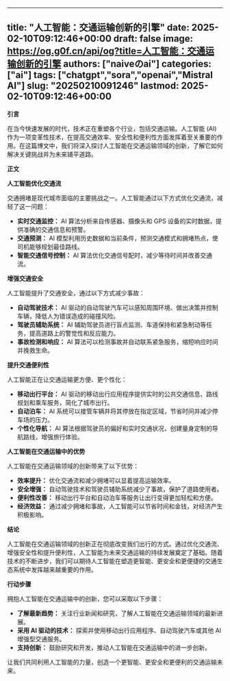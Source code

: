 
---
title: "人工智能：交通运输创新的引擎"
date: 2025-02-10T09:12:46+00:00
draft: false
image: https://og.g0f.cn/api/og?title=人工智能：交通运输创新的引擎
authors: ["naiveのai"]
categories: ["ai"]
tags: ["chatgpt","sora","openai","Mistral AI"]
slug: "20250210091246"
lastmod: 2025-02-10T09:12:46+00:00
---
**引言**

在当今快速发展的时代，技术正在重塑各个行业，包括交通运输。人工智能 (AI) 作为一项变革性技术，在提高交通效率、安全性和便利性方面发挥着至关重要的作用。在这篇博文中，我们将深入探讨人工智能在交通运输领域的创新，了解它如何解决关键挑战并为未来铺平道路。

**正文**

**人工智能优化交通流**

交通拥堵是现代城市面临的主要挑战之一。人工智能通过以下方式优化交通流，减轻了这一问题：

- **实时交通监控：** AI 算法分析来自传感器、摄像头和 GPS 设备的实时数据，提供准确的交通信息和预警。
- **交通预测：** AI 模型利用历史数据和当前条件，预测交通模式和拥堵热点，使司机能够规划最佳路线。
- **智能交通信号控制：** AI 算法优化交通信号配时，减少等待时间并改善交通流。

**增强交通安全**

人工智能提升了交通安全，通过以下方式减少事故：

- **自动驾驶技术：** AI 驱动的自动驾驶汽车可以感知周围环境、做出决策并控制车辆，降低人为错误造成的碰撞风险。
- **驾驶员辅助系统：** AI 辅助驾驶员进行盲点监测、车道保持和紧急制动等任务，提高道路上的警觉性和反应能力。
- **事故检测和响应：** AI 算法可以检测事故并自动联系紧急服务，缩短响应时间并挽救生命。

**提升交通便利性**

人工智能正在让交通运输更方便、更个性化：

- **移动出行平台：** AI 驱动的移动出行应用程序提供实时的公共交通信息、路线规划和乘车服务，简化了城市出行。
- **自动泊车：** AI 系统可以接管车辆并将其停放在指定区域，节省时间并减少停车场的压力。
- **个性化导航：** AI 算法根据驾驶员的偏好和实时交通状况，创建量身定制的导航路线，增强旅行体验。

**人工智能在交通运输中的优势**

人工智能在交通运输领域的创新带来了以下优势：

- **效率提升：** 优化交通流和减少拥堵可以显着提高运输效率。
- **安全增强：** 自动驾驶技术和驾驶员辅助系统减少了事故，保护了道路使用者。
- **便利性改善：** 移动出行平台和自动泊车等服务让出行变得更加轻松和方便。
- **经济效益：** 通过减少拥堵和事故，人工智能可以节省时间和金钱，对经济产生积极影响。

**结论**

人工智能在交通运输领域的创新正在彻底改变我们出行的方式。通过优化交通流、增强安全性和提升便利性，人工智能为未来交通运输的持续发展奠定了基础。随着技术的不断进步，我们可以期待人工智能在塑造更智能、更安全和更便捷的交通生态系统中发挥越来越重要的作用。

**行动步骤**

拥抱人工智能在交通运输中的创新，您可以采取以下步骤：

- **了解最新趋势：** 关注行业新闻和研究，了解人工智能在交通运输领域的最新进展。
- **采用 AI 驱动的技术：** 探索并使用移动出行应用程序、自动驾驶汽车或其他 AI 增强型交通服务。
- **支持创新：** 鼓励研究和开发，推动人工智能在交通运输中的进一步创新。

让我们共同利用人工智能的力量，创造一个更智能、更安全和更便利的交通运输未来。